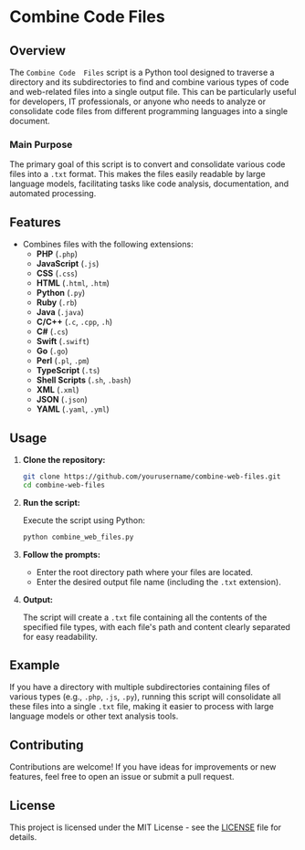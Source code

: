 # Combine Code Files

## Overview

The `Combine Code  Files` script is a Python tool designed to traverse a directory and its subdirectories to find and combine various types of code and web-related files into a single output file. This can be particularly useful for developers, IT professionals, or anyone who needs to analyze or consolidate code files from different programming languages into a single document.

### Main Purpose

The primary goal of this script is to convert and consolidate various code files into a `.txt` format. This makes the files easily readable by large language models, facilitating tasks like code analysis, documentation, and automated processing.

## Features

- Combines files with the following extensions:
  - **PHP** (`.php`)
  - **JavaScript** (`.js`)
  - **CSS** (`.css`)
  - **HTML** (`.html`, `.htm`)
  - **Python** (`.py`)
  - **Ruby** (`.rb`)
  - **Java** (`.java`)
  - **C/C++** (`.c`, `.cpp`, `.h`)
  - **C#** (`.cs`)
  - **Swift** (`.swift`)
  - **Go** (`.go`)
  - **Perl** (`.pl`, `.pm`)
  - **TypeScript** (`.ts`)
  - **Shell Scripts** (`.sh`, `.bash`)
  - **XML** (`.xml`)
  - **JSON** (`.json`)
  - **YAML** (`.yaml`, `.yml`)

## Usage

1. **Clone the repository:**

    ```bash
    git clone https://github.com/yourusername/combine-web-files.git
    cd combine-web-files
    ```

2. **Run the script:**

    Execute the script using Python:

    ```bash
    python combine_web_files.py
    ```

3. **Follow the prompts:**

    - Enter the root directory path where your files are located.
    - Enter the desired output file name (including the `.txt` extension).

4. **Output:**

    The script will create a `.txt` file containing all the contents of the specified file types, with each file's path and content clearly separated for easy readability.

## Example

If you have a directory with multiple subdirectories containing files of various types (e.g., `.php`, `.js`, `.py`), running this script will consolidate all these files into a single `.txt` file, making it easier to process with large language models or other text analysis tools.

## Contributing

Contributions are welcome! If you have ideas for improvements or new features, feel free to open an issue or submit a pull request.

## License

This project is licensed under the MIT License - see the [LICENSE](LICENSE) file for details.

